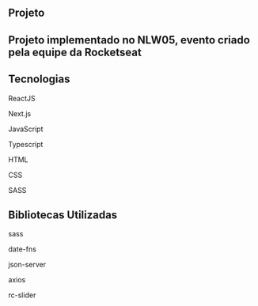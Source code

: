 ## Projeto

<h2>Projeto implementado no NLW05, evento criado pela equipe da Rocketseat</h2>

## Tecnologias

<p>ReactJS</p>
<p>Next.js</p>
<p>JavaScript</p>
<p>Typescript</p>
<p>HTML</p>
<p>CSS</p>
<p>SASS</p>

## Bibliotecas Utilizadas

<p>sass</p>
<p>date-fns</p>
<p>json-server</p>
<p>axios</p>
<p>rc-slider</p>